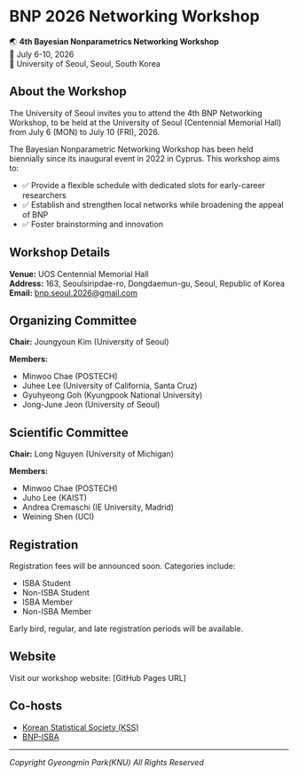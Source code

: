 # BNP 2026 Networking Workshop

🌏 **4th Bayesian Nonparametrics Networking Workshop**  
📅 July 6-10, 2026  
📍 University of Seoul, Seoul, South Korea

## About the Workshop

The University of Seoul invites you to attend the 4th BNP Networking Workshop, to be held at the University of Seoul (Centennial Memorial Hall) from July 6 (MON) to July 10 (FRI), 2026.

The Bayesian Nonparametric Networking Workshop has been held biennially since its inaugural event in 2022 in Cyprus. This workshop aims to:

- ✅ Provide a flexible schedule with dedicated slots for early-career researchers
- ✅ Establish and strengthen local networks while broadening the appeal of BNP  
- ✅ Foster brainstorming and innovation

## Workshop Details

**Venue:** UOS Centennial Memorial Hall  
**Address:** 163, Seoulsiripdae-ro, Dongdaemun-gu, Seoul, Republic of Korea  
**Email:** bnp.seoul.2026@gmail.com

## Organizing Committee

**Chair:** Joungyoun Kim (University of Seoul)

**Members:**
- Minwoo Chae (POSTECH)
- Juhee Lee (University of California, Santa Cruz)
- Gyuhyeong Goh (Kyungpook National University)
- Jong-June Jeon (University of Seoul)

## Scientific Committee

**Chair:** Long Nguyen (University of Michigan)

**Members:**
- Minwoo Chae (POSTECH)
- Juho Lee (KAIST)
- Andrea Cremaschi (IE University, Madrid)
- Weining Shen (UCI)

## Registration

Registration fees will be announced soon. Categories include:
- ISBA Student
- Non-ISBA Student
- ISBA Member
- Non-ISBA Member

Early bird, regular, and late registration periods will be available.

## Website

Visit our workshop website: [GitHub Pages URL]

## Co-hosts

- [Korean Statistical Society (KSS)](https://eng.kss.or.kr)
- [BNP-ISBA](https://bnp-isba.github.io)

---

*Copyright Gyeongmin Park(KNU) All Rights Reserved*
